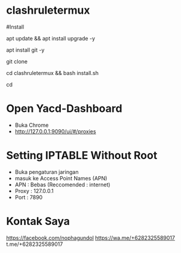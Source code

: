 # clashruletermux

#Install

apt update && apt install upgrade -y

apt install git -y

git clone 

cd clashruletermux && bash install.sh

cd


# Open Yacd-Dashboard
- Buka Chrome
- http://127.0.0.1:9090/ui/#/proxies

# Setting IPTABLE Without Root
- Buka pengaturan jaringan
- masuk ke Access Point Names (APN)
- APN : Bebas (Reccomended : internet)
- Proxy : 127.0.0.1
- Port : 7890

# Kontak Saya

https://facebook.com/nophagundol
https://wa.me/+6282325589017
t.me/+6282325589017
